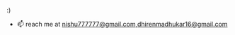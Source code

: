 :)
- 📫  reach me at nishu777777@gmail.com,dhirenmadhukar16@gmail.com

<!---
DHIRAN123/DHIRAN123 is a ✨ special ✨ repository because its `README.md` (this file) appears on your GitHub profile.
You can click the Preview link to take a look at your changes.
--->
